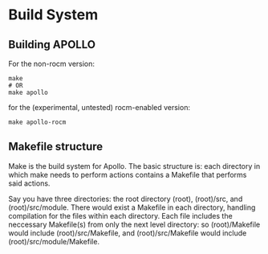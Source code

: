 # Build System

## Building APOLLO
For the non-rocm version:
```
make
# OR
make apollo
```
for the (experimental, untested) rocm-enabled version:
```
make apollo-rocm
```

## Makefile structure
Make is the build system for Apollo. The basic structure is: each directory
in which make needs to perform actions contains a Makefile that performs
said actions.

Say you have three directories: the root directory (root), (root)/src, and
(root)/src/module. There would exist a Makefile in each directory, handling 
compilation for the files within each directory. Each file includes the
neccessary Makefile(s) from only the next level directory: so (root)/Makefile
would include (root)/src/Makefile, and (root)/src/Makefile would include 
(root)/src/module/Makefile.
